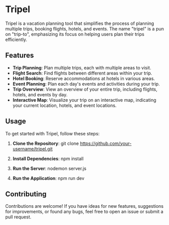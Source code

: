 # Tripel

Tripel is a vacation planning tool that simplifies the process of planning multiple trips, booking flights, hotels, and events.
The name "tripel" is a pun on "trip-to", emphasizing its focus on helping users plan their trips efficiently.

## Features

- **Trip Planning**: Plan multiple trips, each with multiple areas to visit.
- **Flight Search**: Find flights between different areas within your trip.
- **Hotel Booking**: Reserve accommodations at hotels in various areas.
- **Event Planning**: Plan each day's events and activities during your trip.
- **Trip Overview**: View an overview of your entire trip, including flights, hotels, and events by day.
- **Interactive Map**: Visualize your trip on an interactive map, indicating your current location, hotels, and event locations.

## Usage

To get started with Tripel, follow these steps:

1. **Clone the Repository**: 
git clone https://github.com/your-username/tripel.git

2. **Install Dependencies**:
npm install

3. **Run the Server**:
nodemon server.js

4. **Run the Application**:
npm run dev

## Contributing

Contributions are welcome! If you have ideas for new features, suggestions for improvements, or found any bugs, feel free to open an issue or submit a pull request.

